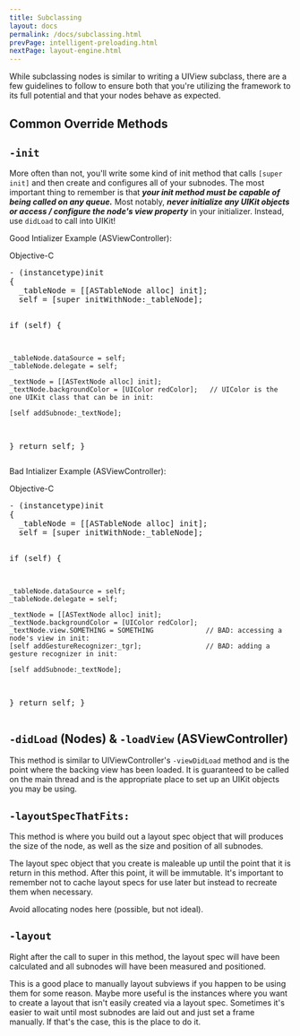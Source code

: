 ```yaml
---
title: Subclassing 
layout: docs
permalink: /docs/subclassing.html
prevPage: intelligent-preloading.html
nextPage: layout-engine.html
---
```


While subclassing nodes is similar to writing a UIView subclass, there are a few guidelines to follow to ensure both that you're utilizing the framework to its full potential and that your nodes behave as expected.

## Common Override Methods

## `-init`

More often than not, you'll write some kind of init method that calls `[super init]` and then create and configures all of your subnodes.  The most important thing to remember is that ***your init method must be capable of being called on any queue.*** Most notably, ***never initialize any UIKit objects or access / configure the node's view property*** in your initializer. Instead, use `didLoad` to call into UIKit!  

Good Intializer Example (ASViewController):

<div class = "highlight-group">
<span class="language-toggle"><a data-lang="objective-c" class = "active objcButton">Objective-C</a></span>
<div class = "code">
	<pre lang="objc" class="objc">
- (instancetype)init
{
  _tableNode = [[ASTableNode alloc] init];
  self = [super initWithNode:_tableNode];
  
  if (self) {
      
    _tableNode.dataSource = self;
    _tableNode.delegate = self;
    
    _textNode = [[ASTextNode alloc] init];
    _textNode.backgroundColor = [UIColor redColor];   // UIColor is the one UIKit class that can be in init:
    
    [self addSubnode:_textNode];
  }
  return self;
}
	</pre>
</div>
</div>

Bad Intializer Example (ASViewController):

<div class = "highlight-group">
<span class="language-toggle"><a data-lang="objective-c" class = "active objcButton">Objective-C</a></span>
<div class = "code">
	<pre lang="objc" class="objc">
- (instancetype)init
{
  _tableNode = [[ASTableNode alloc] init];
  self = [super initWithNode:_tableNode];
  
  if (self) {
      
    _tableNode.dataSource = self;
    _tableNode.delegate = self;
    
    _textNode = [[ASTextNode alloc] init];
    _textNode.backgroundColor = [UIColor redColor];  
    _textNode.view.SOMETHING = SOMETHING             // BAD: accessing a node's view in init:
    [self addGestureRecognizer:_tgr];                // BAD: adding a gesture recognizer in init:
    
    [self addSubnode:_textNode];
  }
  return self;
}
	</pre>
</div>
</div>

## `-didLoad` (Nodes) & `-loadView` (ASViewController)

This method is similar to UIViewController's `-viewDidLoad` method and is the point where the backing view has been loaded.  It is guaranteed to be called on the main thread and is the appropriate place to set up an UIKit objects you may be using.

## `-layoutSpecThatFits:`

This method is where you build out a layout spec object that will produces the size of the node, as well as the size and position of all subnodes.  

The layout spec object that you create is maleable up until the point that it is return in this method.  After this point, it will be immutable.  It's important to remember not to cache layout specs for use later but instead to recreate them when necessary.

Avoid allocating nodes here (possible, but not ideal).

## `-layout`

Right after the call to super in this method, the layout spec will have been calculated and all subnodes will have been measured and positioned.  

This is a good place to manually layout subviews if you happen to be using them for some reason.  Maybe more useful is the instances where you want to create a layout that isn't easily created via a layout spec.  Sometimes it's easier to wait until most subnodes are laid out and just set a frame manually.  If that's the case, this is the place to do it.